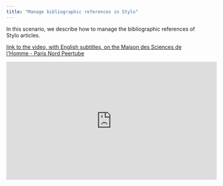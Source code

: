 ```yaml
---
title: "Manage bibliographic references in Stylo"
---
```


In this scenario, we describe how to manage the bibliographic references of Stylo articles.

[link to the video, with English subtitles, on the Maison des Sciences de l'Homme - Paris Nord Peertube](https://video.mshparisnord.fr/w/pHR28svrxf7tihxfFjLWAM?subtitle=en)

<iframe title="Manage bibliographic references in Stylo" width="560" height="315" src="https://video.mshparisnord.fr/videos/embed/c019e49f-da2c-4c9b-87dc-383b37cf45d9?subtitle=en" frameborder="0" allowfullscreen="" sandbox="allow-same-origin allow-scripts allow-popups allow-forms"></iframe>